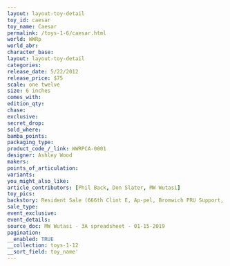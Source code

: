 ```yaml
---
layout: layout-toy-detail 
toy_id: caesar
toy_name: Caesar
permalink: /toys-1-6/caesar.html
world: WWRp
world_abr: 
character_base: 
layout: layout-toy-detail
categories: 
release_date: 5/22/2012
release_price: $75 
scale: one twelve
size: 6 inches
comes_with: 
edition_qty: 
chase: 
exclusive: 
secret_drop: 
sold_where: 
bamba_points: 
packaging_type: 
product_code_/_link: WWRPCA-0001
designer: Ashley Wood
makers: 
points_of_articulation: 
variants: 
you_might_also_like: 
article_contributors: [Phil Back, Don Slater, MW Wutasi]
toy_pics: 
backstory: Resident Sale (666th Clint E, Ap-pel, Bromwich PRU Support, Deep Comm, Dutch Merc, EMGY NYC TRG, Gravedigger, JEA GSC, Jungler DBG, Surgeon G)
sale_type: 
event_exclusive: 
event_details: 
source_doc: MW Wutasi - 3A spreadsheet - 01-15-2019
pagination: 
__enabled: TRUE
__collection: toys-1-12
__sort_field: toy_name'
---
```

